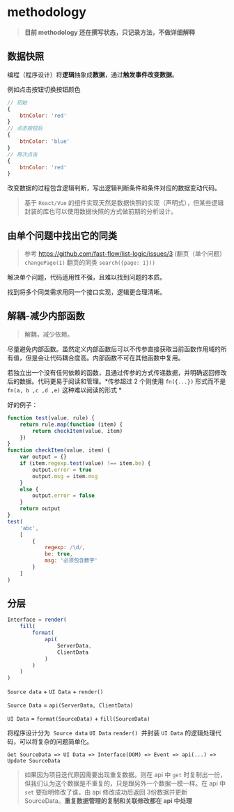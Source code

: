 # methodology

> **目前 methodology 还在撰写状态，只记录方法，不做详细解释**

## 数据快照

编程（程序设计）将**逻辑**抽象成**数据**，通过**触发事件改变数据**。

例如点击按钮切换按钮颜色

```js
// 初始
{
    btnColor: 'red'
}
// 点击按钮后
{
    btnColor: 'blue'
}
// 再次点击
{
    btnColor: 'red'
}
```

改变数据的过程包含逻辑判断，写出逻辑判断条件和条件对应的数据变动代码。

> 基于 `React/Vue` 的组件实现天然是数据快照的实现（声明式），但某些逻辑封装的库也可以使用数据快照的方式做前期的分析设计。

## 由单个问题中找出它的同类

> 参考 https://github.com/fast-flow/list-logic/issues/3  (翻页（单个问题） `changePage(1)`  翻页的同类 `search({page: 1}))`

解决单个问题，代码适用性不强，且难以找到问题的本质。

找到将多个同类需求用同一个接口实现，逻辑更合理清晰。

## 解耦-减少内部函数

> 解耦，减少依赖。

尽量避免内部函数。虽然定义内部函数后可以不传参直接获取当前函数作用域的所有值，但是会让代码耦合度高。内部函数不可在其他函数中复用。

若独立出一个没有任何依赖的函数，且通过传参的方式传递数据，并明确返回修改后的数据。代码更易于阅读和管理。*传参超过 2 个则使用  `fn({...})` 形式而不是 `fn(a, b ,c ,d ,e)` 这种难以阅读的形式 *

好的例子：
```js
function test(value, rule) {
    return rule.map(function (item) {
        return checkItem(value, item)
    })
}
function checkItem(value, item) {
    var output = {}
    if (item.regexp.test(value) !== item.be) {
        output.error = true
        output.msg = item.msg
    }
    else {
        output.error = false
    }
    return output
}
test(
    'abc',
    [
        {
            regexp: /\d/,
            be: true,
            msg: '必须包含数字'
        }
    ]
)
```

## 分层

```js
Interface = render(
    fill(
        format(
            api(
                ServerData,
                ClientData
            )
        )
    )
)
```
`Source data` + `UI Data` + `render() `

`Source Data` = `api(ServerData, ClientData)`

`UI Data` = `format(SourceData)` + `fill(SourceData)`

将程序设计分为  `Source data` `UI Data` `render()`  并封装 `UI Data` 的逻辑处理代码，可以将复杂的问题简单化。

`Get SourceData => UI Data => Interface(DOM) => Event => api(...) => Update SourceData`

> 如果因为项目迭代原因需要出现重复数据。则在 api 中 `get` 时复制出一份，但我们认为这个数据是不重复的，只是跟另外一个数据一模一样。在 api 中 `set` 要指明修改了谁，由 api 修改成功后返回 3份数据并更新 SourceData。**重复数据管理的复制和关联修改都在 api 中处理**
